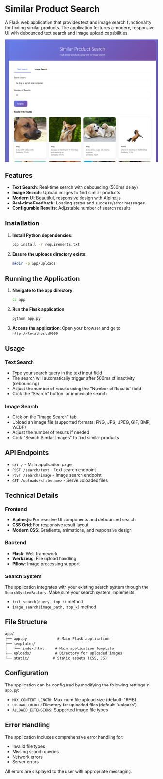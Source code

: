 # Similar Product Search

A Flask web application that provides text and image search functionality for finding similar products. The application features a modern, responsive UI with debounced text search and image upload capabilities.

![preview app](./preview.png)

## Features

- **Text Search**: Real-time search with debouncing (500ms delay)
- **Image Search**: Upload images to find similar products
- **Modern UI**: Beautiful, responsive design with Alpine.js
- **Real-time Feedback**: Loading states and success/error messages
- **Configurable Results**: Adjustable number of search results

## Installation

1. **Install Python dependencies**:
   ```bash
   pip install -r requirements.txt
   ```

2. **Ensure the uploads directory exists**:
   ```bash
   mkdir -p app/uploads
   ```

## Running the Application

1. **Navigate to the app directory**:
   ```bash
   cd app
   ```

2. **Run the Flask application**:
   ```bash
   python app.py
   ```

3. **Access the application**:
   Open your browser and go to `http://localhost:5000`

## Usage

### Text Search
- Type your search query in the text input field
- The search will automatically trigger after 500ms of inactivity (debouncing)
- Adjust the number of results using the "Number of Results" field
- Click the "Search" button for immediate search

### Image Search
- Click on the "Image Search" tab
- Upload an image file (supported formats: PNG, JPG, JPEG, GIF, BMP, WEBP)
- Adjust the number of results if needed
- Click "Search Similar Images" to find similar products

## API Endpoints

- `GET /` - Main application page
- `POST /search/text` - Text search endpoint
- `POST /search/image` - Image search endpoint
- `GET /uploads/<filename>` - Serve uploaded files

## Technical Details

### Frontend
- **Alpine.js**: For reactive UI components and debounced search
- **CSS Grid**: For responsive result layout
- **Modern CSS**: Gradients, animations, and responsive design

### Backend
- **Flask**: Web framework
- **Werkzeug**: File upload handling
- **Pillow**: Image processing support

### Search System
The application integrates with your existing search system through the `SearchSystemFactory`. Make sure your search system implements:
- `text_search(query, top_k)` method
- `image_search(image_path, top_k)` method

## File Structure

```
app/
├── app.py              # Main Flask application
├── templates/
│   └── index.html     # Main application template
├── uploads/           # Directory for uploaded images
└── static/           # Static assets (CSS, JS)
```

## Configuration

The application can be configured by modifying the following settings in `app.py`:

- `MAX_CONTENT_LENGTH`: Maximum file upload size (default: 16MB)
- `UPLOAD_FOLDER`: Directory for uploaded files (default: 'uploads')
- `ALLOWED_EXTENSIONS`: Supported image file types

## Error Handling

The application includes comprehensive error handling for:
- Invalid file types
- Missing search queries
- Network errors
- Server errors

All errors are displayed to the user with appropriate messaging.
